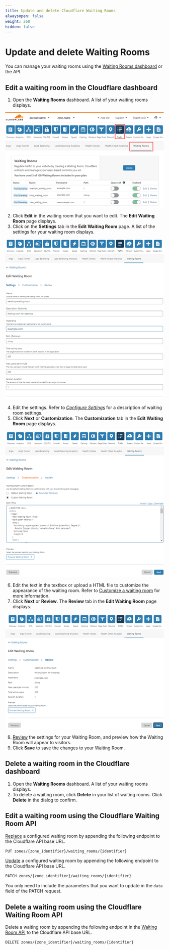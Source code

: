 ```yaml
---
title: Update and delete Cloudflare Waiting Rooms
alwaysopen: false
weight: 260
hidden: false
---
```


# Update and delete Waiting Rooms

You can manage your waiting rooms using the [Waiting Rooms dashboard](/how-to/waiting-room-dashboard) or the API.

## Edit a waiting room in the Cloudflare dashboard

1. Open the **Waiting Rooms** dashboard.
A list of your waiting rooms displays.


![Waiting Rooms User Interface](../static/wr-dashboard.png)

2. Click **Edit** in the waiting room that you want to edit.
The **Edit Waiting Room** page displays.
1. Click on the **Settings** tab in the **Edit Waiting Room** page.
A list of the settings for your waiting room displays.


![Edit settings on Create Waiting Room page](../static/wr-dashboard-edit-settings.png)

4. Edit the settings. Refer to [_Configure Settings_](/how-to/create-waiting-room/create-waiting-room-dashboard/configure-settings/) for a description of waiting room settings.
1. Click **Next** or **Customization**.
The **Customization** tab in the **Edit Waiting Room** page displays.


![Customize the Waiting Room web page](../static/wr-dashboard-edit-customization.png)


6. Edit the text in the textbox or upload a HTML file to customize the appearance of the waiting room. Refer to [Customize a waiting room](/how-to/create-waiting-room/create-waiting-room-dashboard/customize-waiting-room/) for more information.
1. Click **Next** or **Review**.
The **Review** tab in the **Edit Waiting Room** page displays.


![Review the Waiting Room settings and web page](../static/wr-dashboard-edit-review.png)


8. [Review](/how-to/create-waiting-room/create-waiting-room-dashboard/review-waiting-room/) the settings for your Waiting Room, and preview how the Waiting Room will appear to visitors.
9. Click **Save** to save the changes to your Waiting Room.

## Delete a waiting room in the Cloudflare dashboard

1. Open the **Waiting Rooms** dashboard.
A list of your waiting rooms displays.
1. To delete a waiting room, click **Delete** in your list of waiting rooms.
Click **Delete** in the dialog to confirm.

## Edit a waiting room using the Cloudflare Waiting Room API

[Replace](https://api.cloudflare.com#waiting-room-update-waiting-room) a configured waiting room by appending the following endpoint to the Cloudflare API base URL.

```bash
PUT zones/{zone_identifier}/waiting_rooms/{identifier}
```

[Update](https://api.cloudflare.com#waiting-room-patch-waiting-room) a configured waiting room by appending the following endpoint to the Cloudflare API base URL.

```bash
PATCH zones/{zone_identifier}/waiting_rooms/{identifier}
```

You only need to include the parameters that you want to update in the `data` field of the PATCH request.

## Delete a waiting room using the Cloudflare Waiting Room API

Delete a waiting room by appending the following endpoint in the [Waiting Room API](https://api.cloudflare.com#waiting-room-delete-waiting-room) to the Cloudflare API base URL.

```bash
DELETE zones/{zone_identifier}/waiting_rooms/{identifier}
```
